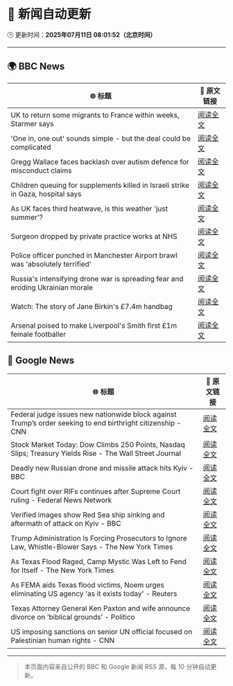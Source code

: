 # 🧠 新闻自动更新

🕒 更新时间：**2025年07月11日 08:01:52（北京时间）**

---

## 🌍 BBC News

| 🌐 标题 | 🔗 原文链接 |
|--------|-------------|
| UK to return some migrants to France within weeks, Starmer says | [阅读全文](https://www.bbc.com/news/articles/c4g2edx410wo) |
| 'One in, one out' sounds simple - but the deal could be complicated | [阅读全文](https://www.bbc.com/news/articles/c8d60djgqndo) |
| Gregg Wallace faces backlash over autism defence for misconduct claims | [阅读全文](https://www.bbc.com/news/articles/cx24lxl85wyo) |
| Children queuing for supplements killed in Israeli strike in Gaza, hospital says | [阅读全文](https://www.bbc.com/news/articles/c4gd01g1gxro) |
| As UK faces third heatwave, is this weather 'just summer'? | [阅读全文](https://www.bbc.com/weather/articles/cwyrw66jkkko) |
| Surgeon dropped by private practice works at NHS | [阅读全文](https://www.bbc.com/news/articles/cev0n2r0d2yo) |
| Police officer punched in Manchester Airport brawl was 'absolutely terrified' | [阅读全文](https://www.bbc.com/news/articles/cvgn8dz3l0lo) |
| Russia's intensifying drone war is spreading fear and eroding Ukrainian morale | [阅读全文](https://www.bbc.com/news/articles/c0m8gn7grn2o) |
| Watch: The story of Jane Birkin's £7.4m handbag | [阅读全文](https://www.bbc.com/news/videos/c24vdnp37d1o) |
| Arsenal poised to make Liverpool's Smith first £1m female footballer | [阅读全文](https://www.bbc.com/sport/football/articles/cp8m517dl99o) |

## 📰 Google News

| 🌐 标题 | 🔗 原文链接 |
|--------|-------------|
| Federal judge issues new nationwide block against Trump’s order seeking to end birthright citizenship - CNN | [阅读全文](https://news.google.com/rss/articles/CBMiiwFBVV95cUxNeENtY1JhaWNuTk1rdm9yZ1FZQjZackpnckg3NkhwU0wxS256djV0bEh4amhkb2VsTjJFOUZwb0R2cTBVT21ONWIwMklHRUNHZzB0dWsyVmdLRDkwRGt1VDZ0NndyTk9rN3JrSk02cDROVkI4UzFTQ0p0TzRFRmxHMjNYbWNJRTBHZkFB0gGQAUFVX3lxTE9oQmtLZ3VBdkhtNG44OEZ0Z3NtXy1ZdmtMNGdTTGk5eC1MVVFxWGhIcm0wNWxFdEtZbXBWNVhZZFdnaTNFX0Z2WE5kRjZSdnhKVW1QQ2xQVUl1TkZXS0NkTWc3NGN3Z2tmSzZtNEtFMFg0em5wUVdUNzVFQTVfZ3c4YUV0akZEcTFXSDZ5RTBFLQ?oc=5) |
| Stock Market Today: Dow Climbs 250 Points, Nasdaq Slips; Treasury Yields Rise - The Wall Street Journal | [阅读全文](https://news.google.com/rss/articles/CBMihwFBVV95cUxQQm1iSkh2NHFWaWlIRVN0Y0FZSEd0b3RRSnRiZTRLbGNGMk45eFBKdzc1MC05dmhQNlc0eWdzRjVtZXJhOFZYSVlEMnJLa19DZG13UkVEUWotWDR4V2xKVUNvcG5XN2d6U0JLRXVJeUZ6bmxGNnlaSmotQUVIeW1Td3ZZdG9mTHM?oc=5) |
| Deadly new Russian drone and missile attack hits Kyiv - BBC | [阅读全文](https://news.google.com/rss/articles/CBMiWkFVX3lxTE1uUWpYNnZrQWxnS0ZUelVxczBwWHpZbWY1dlFpVkpGSElEZUpXUENwejNEQldpQl9TQndFV3p6Nm83NUFPcDZ5cnROS2FDcWpSWmFlZDRGU1lSd9IBX0FVX3lxTFBOVnluSmhUdjRVVkoxQmxSRG50MEdJcjFHNFp5YURMNGg5bTRkYmZkYlMwNlk3UVUyeEQwMi1JUS1HT3pHTGN4QUNubmg0NjIxUF9WS0JEdXFFLWstR3Jj?oc=5) |
| Court fight over RIFs continues after Supreme Court ruling - Federal News Network | [阅读全文](https://news.google.com/rss/articles/CBMirAFBVV95cUxNTFVCQnZSV0F2aDV6dTR4aEgxc1d0QW80SV9Sb1VMQ0hwWmJITHp1dlVmcWszMVJJOEJoVVhXa0dsU3RjbVoyNEZKdVV1bENVcjBPZEtpSkNGSXdQcjVkRXJFa3IxSEhoQWtqNHZoQ3FxWmtwWTBhdVJmaEd3UlpDNHNnQXBwZ1E2UkQtaDBmdlVfbjVnbUViZXNfck9jaEtLdFY3OW00QXNCOVVQ?oc=5) |
| Verified images show Red Sea ship sinking and aftermath of attack on Kyiv - BBC | [阅读全文](https://news.google.com/rss/articles/CBMiVEFVX3lxTE1ycC05cmhmTFJKN2RLS1NTdGJWUm5wa1I4SDUtQnE3NFlTMzFxdnZ2MjVoQVJsbXJULThsT2xXUllzYnY5dG9SR01PbmJZaWZyTnRRYQ?oc=5) |
| Trump Administration Is Forcing Prosecutors to Ignore Law, Whistle-Blower Says - The New York Times | [阅读全文](https://news.google.com/rss/articles/CBMiowFBVV95cUxNRDRDS3VZZGd6c21Fa3JPNnd4cmJ2SkxWNE9JMzNKZ2EtWlBzZzNkMVVkbHEzcTVmZExtNFY1UzVjNDFjQkdHUHlfTVM4amlEQW51Y0I5WW4zeFVVMnNCdWpWMzFLTGdtX0NORGZod1VjR0xfZEZ3a25YSHBIanptWDJKSEg1aFUxSWx3R3BMX0U3N25lalJldGxsVFFVZEF3LTdz?oc=5) |
| As Texas Flood Raged, Camp Mystic Was Left to Fend for Itself - The New York Times | [阅读全文](https://news.google.com/rss/articles/CBMieEFVX3lxTE5KMlZ6M2FwT1VaTGNNeXNaS3RzVUl2ZTNaUEpTVk9WMkN4Y1JGZWQ3cmJ5elVUZHpDM2k4UVNKUE9NSG1Qc2QtQjNmOHpVWUlaREg4SFhkUWdIRjYwVF91Vm1QVVFfTlNhdUN1STJNSEJTdE1iREplNg?oc=5) |
| As FEMA aids Texas flood victims, Noem urges eliminating US agency 'as it exists today' - Reuters | [阅读全文](https://news.google.com/rss/articles/CBMixwFBVV95cUxPVzBob0dtSXJybzF5S1FmV3c0UzFLbWJaMlNFZXpmcGRKdDBvSi1xeDVTTFNDWjdXeFo2UC1tbkVaSmdlYk4xZkljOGY0U1pfcFQyTWhLR2F3am56ZWtUUFpUcURMNHhuaVRMSkhHVUFrV2taUVY2Uk5RMFBDSlFiM0JtdktfNXRIQ0dYREJNZmVaTk90WEJ4bzhTUnBIbDkyVGYteDRQRlJ4WldwZFBBb0pnNER3cGxRRFUtUjR3c09ScURPZjY4?oc=5) |
| Texas Attorney General Ken Paxton and wife announce divorce on ‘biblical grounds’ - Politico | [阅读全文](https://news.google.com/rss/articles/CBMid0FVX3lxTE1HbXpoWUpSbXNIUXVjYUNxeFhVVHhxenFQV19IRk9CVjdXX1dCSVlRTkduel9SczVRN2NLLWMxT1Ytb2QzLUJzWUQ2RUphMzQ1Z0J5NWlIYVkxR2N6eFFUYTZ3MlRuUzlfeGw1OFk3OGRpUWh4aWdv?oc=5) |
| US imposing sanctions on senior UN official focused on Palestinian human rights - CNN | [阅读全文](https://news.google.com/rss/articles/CBMikwFBVV95cUxNbjZlVV91YXJKQ1RwNGpPRURHUkVDYVVZbTYySE1qNVo2RG1RTko3TW9zaWVhS3hzY0Zna2VTT2M3U3M5dEtFbTJsbVl2b01oSVRCYTZ3OGxyT2ZseW8zbkNrSTYzZVp4dHhYb3JjYjM2YnFhQ0NURkp4UWN5cHpCSGlsUkRDSGwtLTlpNDVvZDdVYzjSAZgBQVVfeXFMTUViWldhcXV2SV9xbGZXYUdUXzdidVZ4Mk1ZcnBXMi1qZHl5VXZJdU8tOWNnUHJjcGJJcTJoaWVNakNwRnJ4ZGFhYTNjUFJkbFhqWDZnOXljT2czczVfdEtRSy1ZeGJLYnJmenJSZlM5SElmc2pLZ3VxeXJTSmN3T1ZQQ3ExWEdXQ04zV0ZkMmExZ0JIX2dTY3U?oc=5) |

---
> 本页面内容来自公开的 BBC 和 Google 新闻 RSS 源，每 10 分钟自动更新。